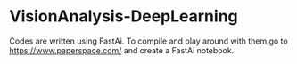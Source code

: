 # VisionAnalysis-DeepLearning
Codes are written using FastAi. To compile and play around with them go to https://www.paperspace.com/ and create a FastAi notebook.